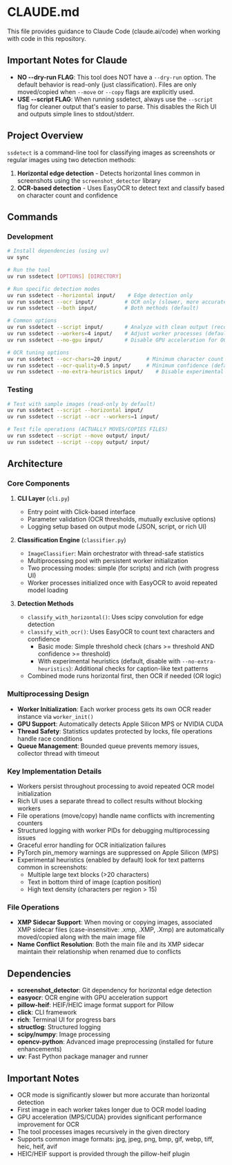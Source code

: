 # CLAUDE.md

This file provides guidance to Claude Code (claude.ai/code) when working with code in this repository.

## Important Notes for Claude

- **NO --dry-run FLAG**: This tool does NOT have a `--dry-run` option. The default behavior is read-only (just classification). Files are only moved/copied when `--move` or `--copy` flags are explicitly used.
- **USE --script FLAG**: When running ssdetect, always use the `--script` flag for cleaner output that's easier to parse. This disables the Rich UI and outputs simple lines to stdout/stderr.

## Project Overview

`ssdetect` is a command-line tool for classifying images as screenshots or regular images using two detection methods:

1. **Horizontal edge detection** - Detects horizontal lines common in screenshots using the `screenshot_detector` library
2. **OCR-based detection** - Uses EasyOCR to detect text and classify based on character count and confidence

## Commands

### Development

```bash
# Install dependencies (using uv)
uv sync

# Run the tool
uv run ssdetect [OPTIONS] [DIRECTORY]

# Run specific detection modes
uv run ssdetect --horizontal input/    # Edge detection only
uv run ssdetect --ocr input/          # OCR only (slower, more accurate)
uv run ssdetect --both input/         # Both methods (default)

# Common options
uv run ssdetect --script input/       # Analyze with clean output (recommended for Claude)
uv run ssdetect --workers=4 input/    # Adjust worker processes (default: 8)
uv run ssdetect --no-gpu input/       # Disable GPU acceleration for OCR

# OCR tuning options
uv run ssdetect --ocr-chars=20 input/        # Minimum character count (default: 10)
uv run ssdetect --ocr-quality=0.5 input/     # Minimum confidence (default: 0.6)
uv run ssdetect --no-extra-heuristics input/    # Disable experimental heuristics (enabled by default)
```

### Testing

```bash
# Test with sample images (read-only by default)
uv run ssdetect --script --horizontal input/
uv run ssdetect --script --ocr --workers=1 input/

# Test file operations (ACTUALLY MOVES/COPIES FILES)
uv run ssdetect --script --move output/ input/
uv run ssdetect --script --copy output/ input/
```

## Architecture

### Core Components

1. **CLI Layer** (`cli.py`)
   - Entry point with Click-based interface
   - Parameter validation (OCR thresholds, mutually exclusive options)
   - Logging setup based on output mode (JSON, script, or rich UI)

2. **Classification Engine** (`classifier.py`)
   - `ImageClassifier`: Main orchestrator with thread-safe statistics
   - Multiprocessing pool with persistent worker initialization
   - Two processing modes: simple (for scripts) and rich (with progress UI)
   - Worker processes initialized once with EasyOCR to avoid repeated model loading

3. **Detection Methods**
   - `classify_with_horizontal()`: Uses scipy convolution for edge detection
   - `classify_with_ocr()`: Uses EasyOCR to count text characters and confidence
     - Basic mode: Simple threshold check (chars >= threshold AND confidence >= threshold)
     - With experimental heuristics (default, disable with `--no-extra-heuristics`): Additional checks for caption-like text patterns
   - Combined mode runs horizontal first, then OCR if needed (OR logic)

### Multiprocessing Design

- **Worker Initialization**: Each worker process gets its own OCR reader instance via `worker_init()`
- **GPU Support**: Automatically detects Apple Silicon MPS or NVIDIA CUDA
- **Thread Safety**: Statistics updates protected by locks, file operations handle race conditions
- **Queue Management**: Bounded queue prevents memory issues, collector thread with timeout

### Key Implementation Details

- Workers persist throughout processing to avoid repeated OCR model initialization
- Rich UI uses a separate thread to collect results without blocking workers
- File operations (move/copy) handle name conflicts with incrementing counters
- Structured logging with worker PIDs for debugging multiprocessing issues
- Graceful error handling for OCR initialization failures
- PyTorch pin_memory warnings are suppressed on Apple Silicon (MPS)
- Experimental heuristics (enabled by default) look for text patterns common in screenshots:
  - Multiple large text blocks (>20 characters)
  - Text in bottom third of image (caption position)
  - High text density (characters per region > 15)

### File Operations

- **XMP Sidecar Support**: When moving or copying images, associated XMP sidecar files (case-insensitive: .xmp, .XMP, .Xmp) are automatically moved/copied along with the main image file
- **Name Conflict Resolution**: Both the main file and its XMP sidecar maintain their relationship when renamed due to conflicts

## Dependencies

- **screenshot_detector**: Git dependency for horizontal edge detection
- **easyocr**: OCR engine with GPU acceleration support
- **pillow-heif**: HEIF/HEIC image format support for Pillow
- **click**: CLI framework
- **rich**: Terminal UI for progress bars
- **structlog**: Structured logging
- **scipy/numpy**: Image processing
- **opencv-python**: Advanced image preprocessing (installed for future enhancements)
- **uv**: Fast Python package manager and runner

## Important Notes

- OCR mode is significantly slower but more accurate than horizontal detection
- First image in each worker takes longer due to OCR model loading
- GPU acceleration (MPS/CUDA) provides significant performance improvement for OCR
- The tool processes images recursively in the given directory
- Supports common image formats: jpg, jpeg, png, bmp, gif, webp, tiff, heic, heif, avif
- HEIC/HEIF support is provided through the pillow-heif plugin
